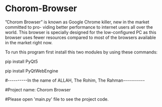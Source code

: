 # Chorom-Browser
”Chorom Browser” is known as Google Chrome killer, new in the market committed to pro- viding better performance to internet users all over the world. This browser is specially  designed for the low-configured PC as this browser uses fewer resources compared to most of the browsers available in the market right now.

To run this program first install this two modules by using these commands:

pip install PyQt5

pip install PyQtWebEngine

#----------In the name of ALLAH, The Rohim, The Rahman-----------

#Project name: Chorom Browser

#Please open 'main.py' file to see the project code.
